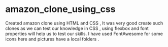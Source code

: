 # amazon_clone_using_css
Created amazon clone using HTML and CSS , It was very good create such clones as we can test our knowledge in CSS , using flexbox and font properties will help us to test our skills. I have used FontAwesome  for some icons here and pictures have a local folders . 
